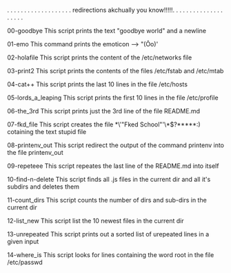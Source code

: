 . . . . . . . . . . . . . . . . . . .
redirections akchually you know!!!!!.
. . . . . . . . . . . . . . . . . . .

00-goodbye
This script prints the text "goodbye world" and a newline

01-emo
This command prints the emoticon --> "(Ôo)'

02-holafile
This script prints the content of the /etc/networks file

03-print2
This script prints the contents of the files /etc/fstab and /etc/mtab

04-cat++
This script prints the last 10 lines in the file /etc/hosts

05-lords_a_leaping
This script prints the first 10 lines in the file /etc/profile

06-the_3rd
This script prints just the 3rd line of the file README.md

07-fkd_file
This script creates the file \*\\'"Fked School"\'\\*$\?\*\*\*\*\*:) cotaining the text stupid file

08-printenv_out
This script redirect the output of the command printenv into the file printenv_out

09-repeteee
This script repeates the last line of the README.md into itself

10-find-n-delete
This script finds all .js files in the current dir and all it's subdirs and deletes them

11-count_dirs
This script counts the number of dirs and sub-dirs in the current dir

12-list_new
This script list the 10 newest files in the current dir

13-unrepeated
This script prints out a sorted list of urepeated lines in a given input

14-where_is
This script looks for lines containing the word root in the file /etc/passwd
